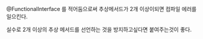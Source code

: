 @FunctionalInterface 를 적어둠으로써 추상메서드가 2개 이상이되면 컴파일 에러를 일으킨다.

실수로 2개 이상의 추상 메서드를 선언하는 것을 방지하고싶다면 붙여주는것이 좋다.
